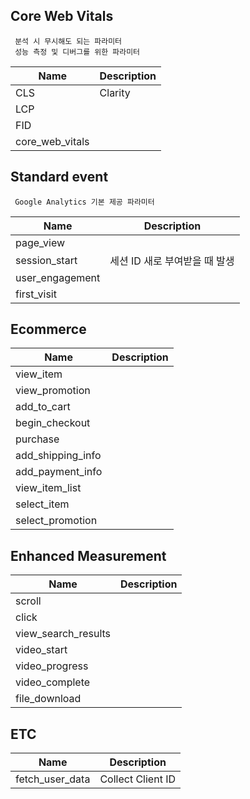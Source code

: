 
## Core Web Vitals

```memo
 분석 시 무시해도 되는 파라미터
 성능 측정 및 디버그를 위한 파라미터
```

| Name                | Description          |
| ------------------- | -------------------- |
| CLS                 | Clarity |
| LCP                 |  |
| FID                 |  |
| core_web_vitals     |  |

## Standard event

```memo
 Google Analytics 기본 제공 파라미터
```

| Name                | Description          |
| ------------------- | -------------------- |
| page_view           | 
| session_start       | 세션 ID 새로 부여받을 때 발생 |
| user_engagement     | 
| first_visit         | 

## Ecommerce

| Name                | Description          |
| ------------------- | -------------------- |
| view_item           | 
| view_promotion      | 
| add_to_cart         | 
| begin_checkout      | 
| purchase            | 
| add_shipping_info   | 
| add_payment_info    | 
| view_item_list      |
| select_item         |
| select_promotion    |

## Enhanced Measurement

| Name                | Description          |
| ------------------- | -------------------- |
| scroll              |
| click               | 
| view_search_results | 
| video_start         |
| video_progress      |
| video_complete      | 
| file_download       |


## ETC

| Name                | Description          |
| ------------------- | -------------------- |
| fetch_user_data     | Collect Client ID    |



